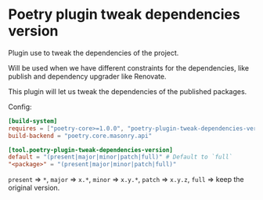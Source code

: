 # Poetry plugin tweak dependencies version

Plugin use to tweak the dependencies of the project.

Will be used when we have different constraints for the dependencies, like publish and dependency upgrader like Renovate.

This plugin will let us tweak the dependencies of the published packages.

Config:

```toml
[build-system]
requires = ["poetry-core>=1.0.0", "poetry-plugin-tweak-dependencies-version"]
build-backend = "poetry.core.masonry.api"

[tool.poetry-plugin-tweak-dependencies-version]
default = "(present|major|minor|patch|full)" # Default to `full`
"<package>" = "(present|major|minor|patch|full)"
```

`present` => `*`, `major` => `x.*`, `minor` => `x.y.*`, `patch` => `x.y.z`, `full` => keep the original version.
